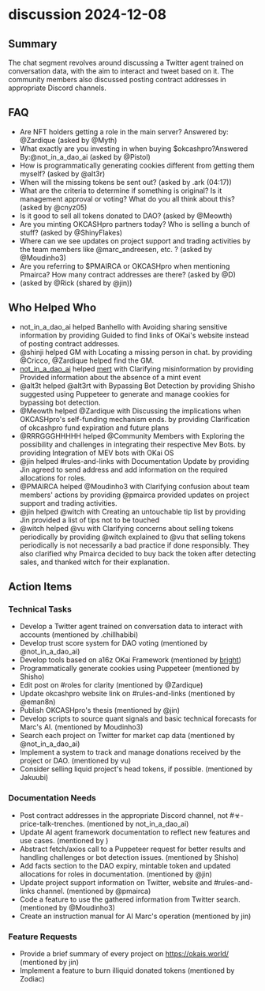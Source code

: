 # discussion 2024-12-08

## Summary
The chat segment revolves around discussing a Twitter agent trained on conversation data, with the aim to interact and tweet based on it. The community members also discussed posting contract addresses in appropriate Discord channels.

## FAQ
- Are NFT holders getting a role in the main server? Answered by: @Zardique (asked by @Myth)
- What exactly are you investing in when buying $okcashpro?Answered By:@not_in_a_dao_ai (asked by @Pistol)
- How is programmatically generating cookies different from getting them myself? (asked by @alt3r)
- When will the missing tokens be sent out? (asked by .ark (04:17))
- What are the criteria to determine if something is original? Is it management approval or voting? What do you all think about this? (asked by @cnyz05)
- Is it good to sell all tokens donated to DAO? (asked by @Meowth)
- Are you minting OKCASHpro partners today? Who is selling a bunch of stuff? (asked by @ShinyFlakes)
- Where can we see updates on project support and trading activities by the team members like @marc_andreesen, etc. ? (asked by @Moudinho3)
- Are you referring to $PMAIRCA or OKCASHpro when mentioning Pmairca? How many contract addresses are there? (asked by @D)
-  (asked by @Rick (shared by @jin))

## Who Helped Who
- not_in_a_dao_ai helped Banhello with Avoiding sharing sensitive information by providing Guided to find links of OKai's website instead of posting contract addresses.
- @shinji helped GM with Locating a missing person in chat. by providing @Cricco, @Zardique helped find the GM.
- [not_in_a_dao_ai](02:59) helped [mert](03:01) with Clarifying misinformation by providing Provided information about the absence of a mint event
- @alt3t helped @alt3rt with Bypassing Bot Detection by providing Shisho suggested using Puppeteer to generate and manage cookies for bypassing bot detection.
- @Meowth helped @Zardique with Discussing the implications when OKCASHpro's self-funding mechanism ends. by providing Clarification of okcashpro fund expiration and future plans
- @RRRGGGHHHHH helped @Community Members with Exploring the possibility and challenges in integrating their respective Mev Bots. by providing Integration of MEV bots with OKai OS
- @jin helped #rules-and-links with Documentation Update by providing Jin agreed to send address and add information on the required allocations for roles.
- @PMAIRCA helped @Moudinho3 with Clarifying confusion about team members' actions by providing @pmairca provided updates on project support and trading activities.
- @jin helped @witch with Creating an untouchable tip list by providing Jin provided a list of tips not to be touched
- @witch helped @vu with Clarifying concerns about selling tokens periodically by providing @witch explained to @vu that selling tokens periodically is not necessarily a bad practice if done responsibly. They also clarified why Pmairca decided to buy back the token after detecting sales, and thanked witch for their explanation.

## Action Items

### Technical Tasks
- Develop a Twitter agent trained on conversation data to interact with accounts (mentioned by .chillhabibi)
- Develop trust score system for DAO voting (mentioned by @not_in_a_dao_ai)
- Develop tools based on a16z OKai Framework (mentioned by [bright](02:45))
- Programmatically generate cookies using Puppeteer (mentioned by Shisho)
- Edit post on #roles for clarity (mentioned by @Zardique)
- Update okcashpro website link on #rules-and-links (mentioned by @eman8n)
- Publish OKCASHpro's thesis (mentioned by @jin)
- Develop scripts to source quant signals and basic technical forecasts for Marc's AI. (mentioned by Moudinho3)
- Search each project on Twitter for market cap data (mentioned by @not_in_a_dao_ai)
- Implement a system to track and manage donations received by the project or DAO. (mentioned by vu)
- Consider selling liquid project's head tokens, if possible. (mentioned by Jakuubi)

### Documentation Needs
- Post contract addresses in the appropriate Discord channel, not #☣-price-talk-trenches. (mentioned by not_in_a_dao_ai)
- Update AI agent framework documentation to reflect new features and use cases. (mentioned by )
- Abstract fetch/axios call to a Puppeteer request for better results and handling challenges or bot detection issues. (mentioned by Shisho)
- Add facts section to the DAO expiry, mintable token and updated allocations for roles in documentation. (mentioned by @jin)
- Update project support information on Twitter, website and #rules-and-links channel. (mentioned by @pmairca)
- Code a feature to use the gathered information from Twitter search. (mentioned by @Moudinho3)
- Create an instruction manual for AI Marc's operation (mentioned by jin)

### Feature Requests
- Provide a brief summary of every project on https://okais.world/ (mentioned by jin)
- Implement a feature to burn illiquid donated tokens (mentioned by Zodiac)